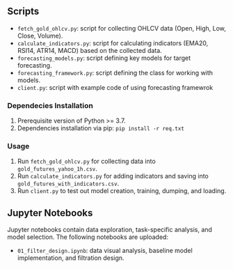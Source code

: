 ## Scripts
- `fetch_gold_ohlcv.py`: script for collecting OHLCV data (Open, High, Low, Close, Volume).
- `calculate_indicators.py`: script for calculating indicators (EMA20, RSI14, ATR14, MACD) based on the collected data.
- `forecasting_models.py`: script defining key models for target forecasting.
- `forecasting_framework.py`: script defining the class for working with models.
- `client.py`: script with example code of using forecasting framewrok

### Dependecies Installation
1. Prerequisite version of Python >= 3.7.
2. Dependencies installation via pip: 
`pip install -r req.txt`

### Usage
1. Run `fetch_gold_ohlcv.py` for collecting data into `gold_futures_yahoo_1h.csv`.
2. Run `calculate_indicators.py` for adding indicators and saving into `gold_futures_with_indicators.csv`.
3. Run `client.py` to test out model creation, training, dumping, and loading.

## Jupyter Notebooks
Jupyter notebooks contain data exploration, task-specific analysis, and model selection. The following notebooks are uploaded:
- `01_filter_design.ipynb`: data visual analysis, baseline model implementation, and filtration design.
